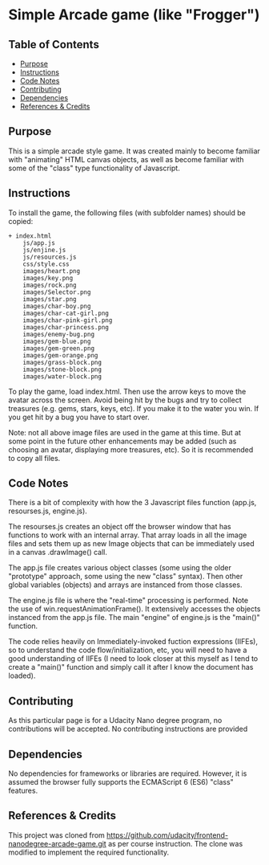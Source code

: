 # Simple Arcade game (like "Frogger")

## Table of Contents

* [Purpose](#purpose)
* [Instructions](#instructions)
* [Code Notes](#code-notes)
* [Contributing](#contributing)
* [Dependencies](#dependencies)
* [References & Credits](#references-&-credits)

## Purpose

This is a simple arcade style game. It was created mainly to become familiar with "animating" HTML canvas objects, as well as become 
familiar with some of the "class" type functionality of Javascript.

## Instructions

To install the game, the following files (with subfolder names) should be copied:

	+ index.html 
		js/app.js
		js/enjine.js
		js/resources.js
		css/style.css
		images/heart.png
		images/key.png
		images/rock.png
		images/Selector.png
		images/star.png
		images/char-boy.png
		images/char-cat-girl.png
		images/char-pink-girl.png
		images/char-princess.png
		images/enemy-bug.png
		images/gem-blue.png
		images/gem-green.png
		images/gem-orange.png
		images/grass-block.png
		images/stone-block.png
		images/water-block.png

To play the game, load index.html. Then use the arrow keys to move the avatar across the screen. Avoid being hit by the bugs and try to collect
treasures (e.g. gems, stars, keys, etc). If you make it to the water you win. If you get hit by a bug you have to start over.

Note: not all above image files are used in the game at this time. But at some point in the future other enhancements may be added (such as choosing
an avatar, displaying more treasures, etc). So it is recommended to copy all files.

## Code Notes

There is a bit of complexity with how the 3 Javascript files function (app.js, resourses.js, engine.js).

The resourses.js creates an object off the browser window that has functions to work with an internal array. That array loads in all the image
files and sets them up as new Image objects that can be immediately used in a canvas .drawImage() call.

The app.js file creates various object classes (some using the older "prototype" approach, some using the new "class" syntax). Then other global
variables (objects) and arrays are instanced from those classes.

The engine.js file is where the "real-time" processing is performed. Note the use of win.requestAnimationFrame(). It extensively accesses the
objects instanced from the app.js file. The main "engine" of engine.js is the "main()" function.

The code relies heavily on Immediately-invoked fuction expressions (IIFEs), so to understand the code flow/initialization, etc, you will need to
have a good understanding of IIFEs (I need to look closer at this myself as I tend to create a "main()" function and simply call it after I
know the document has loaded).

## Contributing

As this particular page is for a Udacity Nano degree program, no contributions will be accepted. No contributing instructions are provided

## Dependencies

No dependencies for frameworks or libraries are required. However, it is assumed the browser fully supports the ECMAScript 6 (ES6) "class" features.


## References & Credits

This project was cloned from https://github.com/udacity/frontend-nanodegree-arcade-game.git as per course instruction. The clone was modified
to implement the required functionality.

